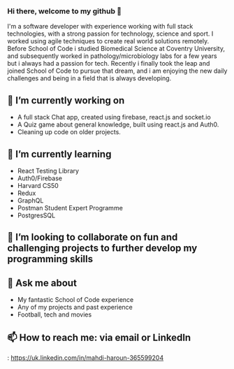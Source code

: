 ### Hi there, welcome to my github 👋

I'm a software developer with experience working with full stack technologies, with a strong passion for technology, science and sport. I worked using agile techniques to create real world solutions remotely.
Before School of Code i studied Biomedical Science at Coventry University, and subsequently worked in pathology/microbiology labs for a few years but i always had a passion for tech. Recently i finally took the leap and joined School of Code to pursue that dream, and i am enjoying the new daily challenges and being in a field that is always developing.

## 🔭 I’m currently working on
+ A full stack Chat app, created using firebase, react.js and socket.io
+ A Quiz game about general knowledge, built using react.js and Auth0.
+ Cleaning up code on older projects.
 
 ## 🌱 I’m currently learning 
+ React Testing Library
+ Auth0/Firebase
+ Harvard CS50
+ Redux
+ GraphQL
+ Postman Student Expert Programme 
+ PostgresSQL 

## 👯 I’m looking to collaborate on fun and challenging projects to further develop my programming skills

## 💬 Ask me about
+ My fantastic School of Code experience 
+ Any of my projects and past experience
+ Football, tech and movies

## 📫 How to reach me: via email or LinkedIn
: https://uk.linkedin.com/in/mahdi-haroun-365599204

